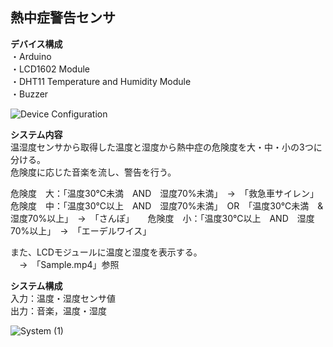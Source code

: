 ## 熱中症警告センサ
**デバイス構成**  
・Arduino  
・LCD1602 Module  
・DHT11 Temperature and Humidity Module  
・Buzzer  
  
![Device Configuration](https://user-images.githubusercontent.com/66660848/170662190-ddf10757-ad6d-423a-a293-ad1b4c638184.jpg)
  
  
**システム内容**  
温湿度センサから取得した温度と湿度から熱中症の危険度を大・中・小の3つに分ける。  
危険度に応じた音楽を流し、警告を行う。  
  
危険度　大：「温度30℃未満　AND　湿度70%未満」　→　「救急車サイレン」  
危険度　中：「温度30℃以上　AND　湿度70%未満」　OR　「温度30℃未満　&　湿度70%以上」　→　「さんぽ」  　
危険度　小：「温度30℃以上　AND　湿度70%以上」　→　「エーデルワイス」  
  
また、LCDモジュールに温度と湿度を表示する。  
　→　「Sample.mp4」参照  
  
  
**システム構成**  
入力：温度・湿度センサ値  
出力：音楽，温度・湿度  
  
  
![System (1)](https://user-images.githubusercontent.com/66660848/170661928-8398f573-ef97-4bac-9994-b16ba4dad3b1.jpg)
